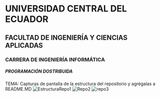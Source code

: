 # UNIVERSIDAD CENTRAL DEL ECUADOR
## FACULTAD DE INGENIERÍA Y CIENCIAS APLICADAS
### CARRERA DE INGENIERÍA INFORMÁTICA
##### PROGRAMACIÓN DOSTRIBUIDA 

TEMA: Capturas de pantalla de la estructura del repositorio y agrégalas a README.MD
![EstructuraRepo1](https://github.com/user-attachments/assets/445b55aa-b909-482a-816d-ebcad6fd78f4)
![Repo2](https://github.com/user-attachments/assets/c14616af-0460-4eef-81c8-9d49548aed8b)
![repo3](https://github.com/user-attachments/assets/a20fb480-2232-45b0-b27c-7bfcafedaf3d)

